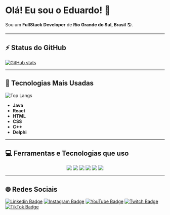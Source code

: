 # Olá! Eu sou o Eduardo! 👋

Sou um **FullStack Developer** de **Rio Grande do Sul, Brasil** 🌎.

---

## ⚡ Status do GitHub

[![GitHub stats](https://github-readme-stats.vercel.app/api?username=fon123zz&show_icons=true&theme=dark)](https://github.com/SeuUsuario)

---

## 🚀 Tecnologias Mais Usadas

![Top Langs](https://github-readme-stats.vercel.app/api/top-langs/?username=fon123zz&layout=compact&theme=dark)

- **Java** 
- **React**
- **HTML**
- **CSS**
- **C++**
- **Delphi**

---

## 💻 Ferramentas e Tecnologias que uso

<p align="center">
  <img src="https://img.shields.io/badge/-Java-007396?style=flat-square&logo=java&logoColor=white" />
  <img src="https://img.shields.io/badge/-React-61DAFB?style=flat-square&logo=react&logoColor=white" />
  <img src="https://img.shields.io/badge/-HTML5-E34F26?style=flat-square&logo=html5&logoColor=white" />
  <img src="https://img.shields.io/badge/-CSS3-1572B6?style=flat-square&logo=css3" />
  <img src="https://img.shields.io/badge/-C++-00599C?style=flat-square&logo=c%2B%2B" />
  <img src="https://img.shields.io/badge/-Delphi-DD0031?style=flat-square&logo=delphi" />
</p>

---

## 🌐 Redes Sociais

[![Linkedin Badge](https://img.shields.io/badge/-Linkedin-blue?style=flat-square&logo=Linkedin&logoColor=white&link=https://www.linkedin.com/in/eduardo-fon-36581b22a/)](https://www.linkedin.com/in/SeuUsuario/)
[![Instagram Badge](https://img.shields.io/badge/-Instagram-E4405F?style=flat-square&logo=instagram&logoColor=white&link=https://www.instagram.com/edugomercindo23/)](https://www.instagram.com/SeuUsuario/)
[![YouTube Badge](https://img.shields.io/badge/-YouTube-FF0000?style=flat-square&logo=youtube&logoColor=white&link=https://www.youtube.com/SeuCanal)](https://www.youtube.com/SeuCanal)
[![Twitch Badge](https://img.shields.io/badge/-Twitch-9146FF?style=flat-square&logo=twitch&logoColor=white&link=https://www.twitch.tv/SeuUsuario)](https://www.twitch.tv/SeuUsuario)
[![TikTok Badge](https://img.shields.io/badge/-TikTok-000000?style=flat-square&logo=tiktok&logoColor=white&link=https://www.tiktok.com/@SeuUsuario)](https://www.tiktok.com/@SeuUsuario)

<!--
**fon123zz/fon123zz** is a ✨ _special_ ✨ repository because its `README.md` (this file) appears on your GitHub profile.

Here are some ideas to get you started:

- 🔭 I’m currently working on ...
- 🌱 I’m currently learning ...
- 👯 I’m looking to collaborate on ...
- 🤔 I’m looking for help with ...
- 💬 Ask me about ...
- 📫 How to reach me: ...
- 😄 Pronouns: ...
- ⚡ Fun fact: ...
-->
